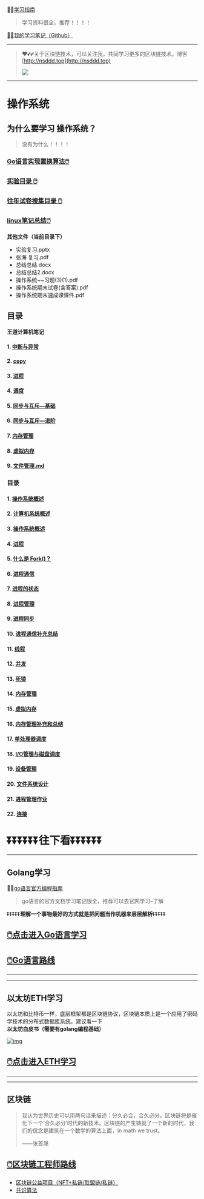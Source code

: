 😶‍🌫️[学习指南](https://github.com/3293172751/os)

>   学习资料很全，推荐！！！！

[😶‍🌫️我的学习笔记（Github）](https://github.com/3293172751/Block_Chain)

---

>   ❤️💕💕关于区块链技术，可以关注我，共同学习更多的区块链技术。博客[http://nsddd.top](http://nsddd.top)
>
>   <a href="https://wakatime.com/@3293172751/projects/hngzsvjxqc?start=2022-03-30&end=2022-04-05" title="我的区块链代码时长"> <img src="https://wakatime.com/badge/user/c445b3c6-a2bc-43a2-a24a-0828a17244b4/project/79cf7f10-4f61-42b7-92a8-dfc71cb99f4c.svg"> </a>

---

# 操作系统

## 为什么要学习 操作系统？

> 没有为什么！！！！

### [Go语言实现置换算法🖱️ ](GO实现置换算法/README.md)

### [实验目录 🖱️](实验/README.md)

### [往年试卷搜集目录 🖱️](试卷/README.md)

### [linux笔记总结🖱️ ](linux/README.md)

**其他文件（当前目录下）**

- 实验复习.pptx
- 张海 复习.pdf
- 总结总结.docx
- 总结总结2.docx
- 操作系统~~习题(3)(1).pdf
- 操作系统期末试卷(含答案).pdf
- 操作系统期末速成课课件.pdf

## 目录

**王道计算机笔记**

#### 1. [中断与异常](markdown/1_中断与异常.md)
#### 2. [copy](markdown/7_copy.md)
#### 3. [进程](markdown/3_进程.md.md)
#### 4. [调度](markdown/4_调度.md)

#### 5. [同步与互斥—基础](markdown/5_同步与互斥_基础.md)

#### 6. [同步与互斥—进阶](markdown/6_同步与互斥_进阶.md)

#### 7. [内存管理](markdown/7_内存管理.md)

#### 8. [虚拟内存](markdown/8_虚拟内存.md)

#### 9. [文件管理.md](markdown/9_文件管理.md)



### 目录

#### 1. [操作系统概述](markdown/1.md)

#### 2. [计算机系统概述](markdown/2.md)

#### 3. [操作系统概述](markdown/3.md)

#### 4. [进程](markdown/4.md)

####  5. [什么是 Fork()？](markdown/5.md)

#### 6. [进程通信](markdown/6.md)

#### 7. [进程的状态](markdown/7.md)

#### 8. [进程管理](markdown/8.md)

#### 9. [进程同步](markdown/9.md)

#### 10. [进程通信补充总结](markdown/10.md)

#### 11. [线程](markdown/11.md)

#### 12. [并发](markdown/12.md)

#### 13. [死锁](markdown/13.md)

#### 14. [内存管理](markdown/14.md)

#### 15. [虚拟内存](markdown/15.md)

#### 16. [内存管理补充和总结](markdown/16.md)

#### 17. [单处理器调度](markdown/18.md)

#### 18. [I/O管理与磁盘调度](markdown/19.md)

#### 19. [设备管理](markdown/20.md)

#### 20. [文件系统设计](markdown/21.md)

#### 21. [进程管理作业](markdown/17.md)

#### 22. [连接](markdown/22.md)

# ⏬⏬⏬⏬⏬⏬**往下看**⏬⏬⏬⏬⏬⏬

----

## Golang学习

😶‍🌫️[go语言官方编程指南](https://golang.org/#)

> go语言的官方文档学习笔记很全，推荐可以去官网学习–了解

⏬⏬⏬⏬⏬**理解一个事物最好的方式就是把问题当作机器来层层解析**⏬⏬⏬⏬⏬

## [🖱️点击进入Go语言学习](https://github.com/3293172751/Block_Chain/blob/master/TOC.md)

## [🖱️Go语言路线](https://github.com/3293172751/Block_Chain/blob/master/go_route.md)

------

------

## 以太坊ETH学习

以太坊和比特币一样，底层框架都是区块链协议，区块链本质上是一个应用了密码学技术的分布式数据库系统。建议看一下**以太坊白皮书（需要有golang编程基础）**

[![img](https://camo.githubusercontent.com/a411fbf80ed8b270ce46ab6f188b1d8468bb67d9001e7bebbbedbe0ee36b585f/68747470733a2f2f73322e6c6f6c692e6e65742f323032322f30332f32302f67546944645541787448474a3466382e706e67)](https://etherscan.io/)

## [🖱️点击进入ETH学习](https://github.com/3293172751/Block_Chain/blob/master/eth/TOC.md)

------

------

## 区块链

> 我认为世界历史可以用两句话来描述：分久必合，合久必分。区块链将是催化下一个‘合久必分’时代的新技术。区块链的产生铸就了一个新的时代，我们的信念是建筑在一个数学的算法上面，In math we trust。
>
> ——张首晟

## [🖱️区块链工程师路线](https://github.com/3293172751/Block_Chain/blob/master/route.md)

- [区块链公益项目（NFT+私链/联盟链/私链）](https://github.com/3293172751/Block_Chain/blob/master/区块链公益项目)
- [共识算法](https://github.com/3293172751/Block_Chain/blob/master/blockchain/README.md)
